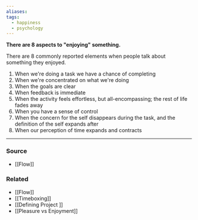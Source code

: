 ```yaml
---
aliases: 
tags:
  - happiness
  - psychology
---
```

**There are 8 aspects to "enjoying" something.**

There are 8 commonly reported elements when people talk about something they enjoyed.

1. When we're doing a task we have a chance of completing
2. When we're concentrated on what we're doing
3. When the goals are clear
4. When feedback is immediate
5. When the activity feels effortless, but all-encompassing; the rest of life fades away
6. When you have a sense of control
7. When the concern for the self disappears during the task, and the definition of the self expands after
8. When our perception of time expands and contracts

---

### Source
- [[Flow]]

### Related
- [[Flow]] 
- [[Timeboxing]] 
- [[Defining  Project ]] 
- [[Pleasure vs Enjoyment]]